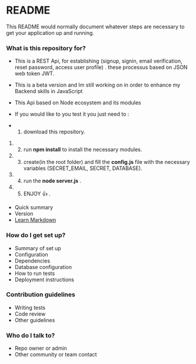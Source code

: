 # README #

This README would normally document whatever steps are necessary to get your application up and running.

### What is this repository for? ###
- This is a REST Api, for establishing (signup, signin, email verification, reset password, access user profile) . these processus based on JSON web token JWT.

- This is a beta version and Im still working on in order to enhance my Backend skills in JavaScript
- This Api based on Node ecosystem and its modules 

- If you would like to you test it you just need to :
* 1. download this repository.
1. 2. run **npm install** to install the necessary modules.
1. 3. create(in the root folder) and fill the **config.js** file with the necessary variables (SECRET_EMAIL, SECRET, DATABASE).
1. 4. run the **node server.js** .
1. 5. ENJOY :+1: .

* Quick summary
* Version
* [Learn Markdown](https://bitbucket.org/tutorials/markdowndemo)

### How do I get set up? ###

* Summary of set up
* Configuration
* Dependencies
* Database configuration
* How to run tests
* Deployment instructions

### Contribution guidelines ###

* Writing tests
* Code review
* Other guidelines

### Who do I talk to? ###

* Repo owner or admin
* Other community or team contact